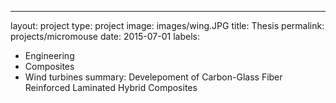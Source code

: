 ---
layout: project
type: project
image: images/wing.JPG
title: Thesis
permalink: projects/micromouse
date: 2015-07-01
labels:
  - Engineering
  - Composites
  - Wind turbines
summary: Develepoment of Carbon-Glass Fiber Reinforced Laminated Hybrid Composites

<div class="ui small rounded images">
  <img class="ui image" src="../images/blade.jpg>
</div>
